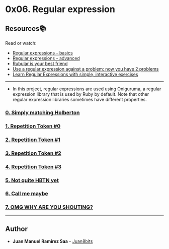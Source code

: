 # 0x06. Regular expression

## Resources:books:
Read or watch:
* [Regular expressions - basics](https://intranet.hbtn.io/rltoken/SJ2eQ7V2iQlCgLc-L96zWg)
* [Regular expressions - advanced](https://intranet.hbtn.io/rltoken/qyjWL-J1_qUaZGR690gH1Q)
* [Rubular is your best friend](https://intranet.hbtn.io/rltoken/WCjn8NgohbQ5NGXEObWZvQ)
* [Use a regular expression against a problem: now you have 2 problems](https://intranet.hbtn.io/rltoken/Zfvv_ydOCvJ_YaBB6eDqVw)
* [Learn Regular Expressions with simple, interactive exercises](https://intranet.hbtn.io/rltoken/Y-OVGcJ5cskdXWIBowiE_A)

---
* In this project, regular expressions are used using Oniguruma, a regular expression library that is used by Ruby by default. Note that other regular expression libraries sometimes have different properties.


### [0. Simply matching Holberton](./0-simply_match_holberton.rb)


### [1. Repetition Token #0](./1-repetition_token_0.rb)


### [2. Repetition Token #1](./2-repetition_token_1.rb)


### [3. Repetition Token #2](./3-repetition_token_2.rb)


### [4. Repetition Token #3](./4-repetition_token_3.rb)


### [5. Not quite HBTN yet](./5-beginning_and_end.rb)


### [6. Call me maybe](./6-phone_number.rb)


### [7. OMG WHY ARE YOU SHOUTING?](./7-OMG_WHY_ARE_YOU_SHOUTING.rb)


---

## Author
* **Juan Manuel Ramirez Saa** - [Juan8bits](https://github.com/Juan8bits)

